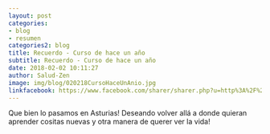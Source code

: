 ```yaml
---
layout: post
categories:
- blog
- resumen
categories2: blog
title: Recuerdo - Curso de hace un año
subtitle: Recuerdo - Curso de hace un año
date: 2018-02-02 10:11:27
author: Salud-Zen
image: img/blog/020218CursoHaceUnAnio.jpg
linkfacebook: https://www.facebook.com/sharer/sharer.php?u=http%3A%2F%2Fwww.salud-zen.com%2Fblog%2F2018%2F02%2F02%2FRecuerdo-CursoHaceUnAnio.html&amp;src=sdkpreparse
---
```

Que bien lo pasamos en Asturias! Deseando volver allá a donde quieran aprender cositas nuevas y otra manera de querer ver la vida!
